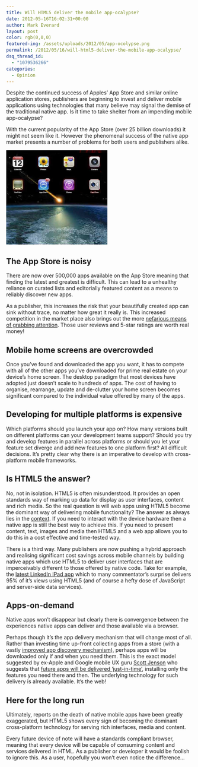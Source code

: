 ```yaml
---
title: Will HTML5 deliver the mobile app-ocalypse?
date: 2012-05-16T16:02:31+00:00
author: Mark Everard
layout: post
color: rgb(0,0,0)
featured-ing: /assets/uploads/2012/05/app-ocolypse.png
permalink: /2012/05/16/will-html5-deliver-the-mobile-app-ocalypse/
dsq_thread_id:
  - "1079536266"
categories:
  - Opinion
---
```

Despite the continued success of Apples&#8217; App Store and similar online application stores, publishers are beginning to invest and deliver mobile applications using technologies that many believe may signal the demise of the traditional native app. Is it time to take shelter from an impending mobile app-ocalypse?

With the current popularity of the App Store (over 25 billion downloads) it might not seem like it. However the phenomenal success of the native app market presents a number of problems for both users and publishers alike.

![Will HTML5 deliver the mobile app-ocalypse?](/assets/uploads/2012/05/app-ocolypse.png)

## The App Store is noisy
There are now over 500,000 apps available on the App Store meaning that finding the latest and greatest is difficult. This can lead to a unhealthy reliance on curated lists and editorially featured content as a means to reliably discover new apps.

As a publisher, this increases the risk that your beautifully created app can sink without trace, no matter how great it really is. This increased competition in the market place also brings out the more <a title="App Developers Resort to Buying Good Reviews" href="http://appstoreoptimize.com/app-developers-resort-to-buying-good-reviews/" target="_blank" rel="noopener">nefarious means of grabbing attention</a>. Those user reviews and 5-star ratings are worth real money!

## Mobile home screens are overcrowded
Once you&#8217;ve found and downloaded the app you want, it has to compete with all of the other apps you&#8217;ve downloaded for prime real estate on your device&#8217;s home screen. The desktop paradigm that most devices have adopted just doesn&#8217;t scale to hundreds of apps. The cost of having to organise, rearrange, update and de-clutter your home screen becomes significant compared to the individual value offered by many of the apps.

## Developing for multiple platforms is expensive
Which platforms should you launch your app on? How many versions built on different platforms can your development teams support? Should you try and develop features in parallel across platforms or should you let your feature set diverge and add new features to one platform first? All difficult decisions. It&#8217;s pretty clear why there is an imperative to develop with cross-platform mobile frameworks.

## Is HTML5 the answer?
No, not in isolation. HTML5 is often misunderstood. It provides an open standards way of marking up data for display as user interfaces, content and rich media. So the real question is will web apps using HTML5 become the dominant way of delivering mobile functionality? The answer as always lies in the <a title="Tim Bray - Browsers vs Apps" href="http://www.tbray.org/ongoing/When/201x/2012/05/02/Web-Futurez" target="_blank" rel="noopener">context</a>. If you need to interact with the device hardware then a native app is still the best way to achieve this. If you need to present content, text, images and media then HTML5 and a web app allows you to do this in a cost effective and time-tested way.

There is a third way. Many publishers are now pushing a hybrid approach and realising significant cost savings across mobile channels by building native apps which use HTML5 to deliver user interfaces that are imperceivably different to those offered by native code. Take for example, the <a title="You’ll never believe how LinkedIn built its new iPad app" href="http://venturebeat.com/2012/05/02/linkedin-ipad-app-engineering/" target="_blank" rel="noopener">latest LinkedIn IPad app</a> which to many commentator&#8217;s surprise delivers 95% of it&#8217;s views using HTML5 (and of course a hefty dose of JavaScript and server-side data services).

## Apps-on-demand
Native apps won&#8217;t disappear but clearly there is convergence between the experiences native apps can deliver and those available via a browser.

Perhaps though it&#8217;s the app delivery mechanism that will change most of all. Rather than investing time up-front collecting apps from a store (with a vastly <a title="Apple Acquires Chomp; App Store Search And Discovery To Be Completely Revamped" href="http://techcrunch.com/2012/02/23/apple-chomp/" target="_blank" rel="noopener">improved app discovery mechanism</a>), perhaps apps will be downloaded only if and when you need them. This is the exact model suggested by ex-Apple and Google mobile UX guru <a title="Scott Jenson on Twitter" href="http://twitter.com/scottjenson/" target="_blank" rel="noopener">Scott Jenson</a> who suggests that <a title="Mobile Apps Must Die" href="http://designmind.frogdesign.com/blog/mobile-apps-must-die.html" target="_blank" rel="noopener">future apps will be delivered &#8216;just-in-time&#8217;</a>, installing only the features you need there and then. The underlying technology for such delivery is already available. It&#8217;s the web!

## Here for the long run
Ultimately, reports on the death of native mobile apps have been greatly exaggerated, but HTML5 shows every sign of becoming the dominant cross-platform technology for serving rich interfaces, media and content.

Every future device of note will have a standards compliant browser, meaning that every device will be capable of consuming content and services delivered in HTML. As a publisher or developer it would be foolish to ignore this. As a user, hopefully you won&#8217;t even notice the difference...